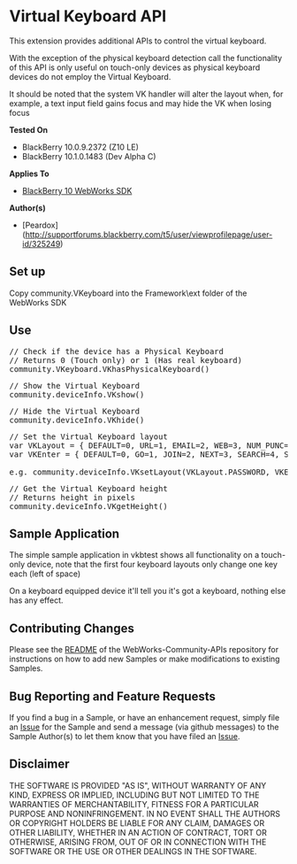 # Virtual Keyboard API

This extension provides additional APIs to control the virtual keyboard.

With the exception of the physical keyboard detection call the functionality of this API is only useful on touch-only devices as physical keyboard devices do not employ the Virtual Keyboard.

It should be noted that the system VK handler will alter the layout when, for example, a text input field gains focus and may hide the VK when losing focus

**Tested On**

* BlackBerry 10.0.9.2372 (Z10 LE)
* BlackBerry 10.1.0.1483 (Dev Alpha C)

**Applies To**

* [BlackBerry 10 WebWorks SDK](https://developer.blackberry.com/html5/download/sdk) 

**Author(s)** 

* [Peardox] (http://supportforums.blackberry.com/t5/user/viewprofilepage/user-id/325249)

## Set up

Copy community.VKeyboard into the Framework\ext folder of the WebWorks SDK

## Use

<pre>
// Check if the device has a Physical Keyboard
// Returns 0 (Touch only) or 1 (Has real keyboard)
community.VKeyboard.VKhasPhysicalKeyboard()
</pre> 

<pre>
// Show the Virtual Keyboard
community.deviceInfo.VKshow()
</pre>	

<pre>
// Hide the Virtual Keyboard
community.deviceInfo.VKhide()
</pre>	

<pre>
// Set the Virtual Keyboard layout
var VKLayout = { DEFAULT=0, URL=1, EMAIL=2, WEB=3, NUM_PUNC=4, SYMBOL=5, PHONE=6, PIN=7, PASSWORD=8, DIAL_PAD=9 };
var VKEnter = { DEFAULT=0, GO=1, JOIN=2, NEXT=3, SEARCH=4, SEND=5, SUBMIT=6, DONE=7, CONNECT=8 };

e.g. community.deviceInfo.VKsetLayout(VKLayout.PASSWORD, VKEnter.CONNECT);
</pre>	

<pre>
// Get the Virtual Keyboard height
// Returns height in pixels
community.deviceInfo.VKgetHeight()
</pre>	

## Sample Application

The simple sample application in vkbtest shows all functionality on a touch-only device, note that the first four keyboard layouts only change one key each (left of space)

On a keyboard equipped device it'll tell you it's got a keyboard, nothing else has any effect.

## Contributing Changes

Please see the [README](https://github.com/blackberry/WebWorks-Community-APIs) of the WebWorks-Community-APIs repository for instructions on how to add new Samples or make modifications to existing Samples.


## Bug Reporting and Feature Requests

If you find a bug in a Sample, or have an enhancement request, simply file an [Issue](https://github.com/blackberry/WebWorks-Community-APIs//issues) for the Sample and send a message (via github messages) to the Sample Author(s) to let them know that you have filed an [Issue](https://github.com/blackberry/WebWorks-Community-APIs//issues).

## Disclaimer

THE SOFTWARE IS PROVIDED "AS IS", WITHOUT WARRANTY OF ANY KIND, EXPRESS OR IMPLIED, INCLUDING BUT NOT LIMITED TO THE WARRANTIES OF MERCHANTABILITY, FITNESS FOR A PARTICULAR PURPOSE AND NONINFRINGEMENT. IN NO EVENT SHALL THE AUTHORS OR COPYRIGHT HOLDERS BE LIABLE FOR ANY CLAIM, DAMAGES OR OTHER LIABILITY, WHETHER IN AN ACTION OF CONTRACT, TORT OR OTHERWISE, ARISING FROM, OUT OF OR IN CONNECTION WITH THE SOFTWARE OR THE USE OR OTHER DEALINGS IN THE SOFTWARE.